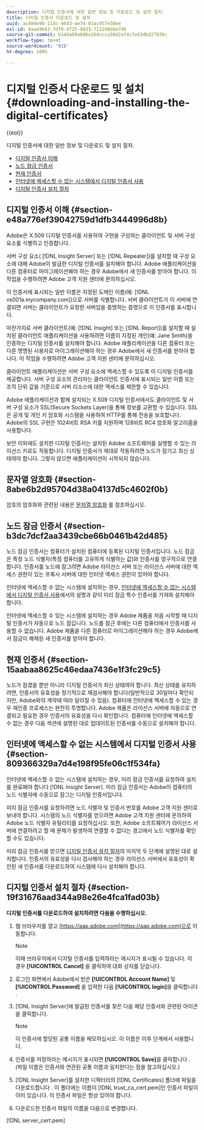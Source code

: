 ```yaml
---
description: 디지털 인증서에 대한 일반 정보 및 다운로드 및 설치 절차.
title: 디지털 인증서 다운로드 및 설치
uuid: ac484e96-21dc-4643-ae74-01ac957e30ee
exl-id: 8aae9b63-7df0-4725-9833-711246bbe746
source-git-commit: b1dda69a606a16dccca30d2a74c7e63dbd27936c
workflow-type: tm+mt
source-wordcount: '916'
ht-degree: 100%

---
```


# 디지털 인증서 다운로드 및 설치{#downloading-and-installing-the-digital-certificates}

{{eol}}

디지털 인증서에 대한 일반 정보 및 다운로드 및 설치 절차.

* [디지털 인증서 이해](../../../../../home/c-inst-svr/c-install-ins-svr/t-install-proc-inst-svr-dpu/c-dnld-dgtl-cert/c-dnld-dgtl-cert.md#section-e48a776ef39042759d1dfb3444996d8b)
* [노드 잠금 인증서](../../../../../home/c-inst-svr/c-install-ins-svr/t-install-proc-inst-svr-dpu/c-dnld-dgtl-cert/c-dnld-dgtl-cert.md#section-b3dc7dcf2aa3439cbe66b0461b42d485)
* [현재 인증서](../../../../../home/c-inst-svr/c-install-ins-svr/t-install-proc-inst-svr-dpu/c-dnld-dgtl-cert/c-dnld-dgtl-cert.md#section-15aabaa8625c46edaa7436e1f3fc29c5)
* [인터넷에 액세스할 수 없는 시스템에서 디지털 인증서 사용](../../../../../home/c-inst-svr/c-install-ins-svr/t-install-proc-inst-svr-dpu/c-dnld-dgtl-cert/c-dnld-dgtl-cert.md#section-809366329a7d4e198f95fe06c1f534fa)
* [디지털 인증서 설치 절차](../../../../../home/c-inst-svr/c-install-ins-svr/t-install-proc-inst-svr-dpu/c-dnld-dgtl-cert/c-dnld-dgtl-cert.md#section-19f31676aad344a98e26e4fca1fad03b)

## 디지털 인증서 이해 {#section-e48a776ef39042759d1dfb3444996d8b}

Adobe은 X.509 디지털 인증서를 사용하여 구현을 구성하는 클라이언트 및 서버 구성 요소를 식별하고 인증합니다.

서버 구성 요소( [!DNL Insight Server] 또는 [!DNL Repeater])를 설치할 때 구성 요소에 대해 Adobe이 발급한 디지털 인증서를 설치해야 합니다. Adobe 애플리케이션을 다른 컴퓨터로 마이그레이션해야 하는 경우 Adobe에서 새 인증서를 받아야 합니다. 이 작업을 수행하려면 Adobe 고객 지원 센터에 문의하십시오.

이 인증서에 표시되는 일반 이름은 지정된 도메인 이름(예: [!DNL vs001a.mycompany.com])으로 서버를 식별합니다. 서버 클라이언트가 이 서버에 연결되면 서버는 클라이언트가 요청한 서버임을 증명하는 증명으로 이 인증서를 표시합니다.

마찬가지로 서버 클라이언트(예: [!DNL Insight] 또는 [!DNL Report])를 설치할 때 설치된 클라이언트 애플리케이션을 사용하려면 이름이 지정된 개인(예: Jane Smith)을 인증하는 디지털 인증서를 설치해야 합니다. Adobe 애플리케이션을 다른 컴퓨터 또는 다른 명명된 사용자로 마이그레이션해야 하는 경우 Adobe에서 새 인증서를 받아야 합니다. 이 작업을 수행하려면 Adobe 고객 지원 센터에 문의하십시오.

클라이언트 애플리케이션은 서버 구성 요소에 액세스할 수 있도록 이 디지털 인증서를 제공합니다. 서버 구성 요소의 관리자는 클라이언트 인증서에 표시되는 일반 이름 또는 조직 단위 값을 기준으로 서버 리소스에 대한 액세스를 제한할 수 있습니다.

Adobe 애플리케이션과 함께 설치되는 X.509 디지털 인증서에서도 클라이언트 및 서버 구성 요소가 SSL(Secure Sockets Layer)을 통해 정보를 교환할 수 있습니다. SSL은 공개 및 개인 키 암호화 시스템을 사용하여 HTTP를 통해 전송을 보호합니다. Adobe의 SSL 구현은 1024비트 RSA 키를 지원하며 128비트 RC4 암호화 알고리즘을 사용합니다.

보안 이외에도 설치한 디지털 인증서는 설치된 Adobe 소프트웨어를 실행할 수 있는 라이선스 키로도 작동합니다. 디지털 인증서가 제대로 작동하려면 노드가 잠기고 최신 상태여야 합니다. 그렇지 않으면 애플리케이션이 시작되지 않습니다.

## 문자열 암호화 {#section-8abe6b2d95704d38a04137d5c4602f0b}

암호의 암호화와 관련된 내용은 [문자열 암호화](../../../../../home/c-inst-svr/c-install-ins-svr/t-install-proc-inst-svr-dpu/c-dnld-dgtl-cert/string-encryption.md#concept-35da0b53650a4d7e82b240ad27f6d45a) 를 참조하십시오.

## 노드 잠금 인증서 {#section-b3dc7dcf2aa3439cbe66b0461b42d485}

노드 잠금 인증서는 컴퓨터가 설치된 컴퓨터에 등록된 디지털 인증서입니다. 노드 잠금은 특정 노드 식별자(특정 컴퓨터를 고유하게 식별하는 값)와 인증서를 영구적으로 연결합니다. 인증서를 노드에 잠그려면 Adobe 라이선스 서버 또는 라이선스 서버에 대한 액세스 권한이 있는 프록시 서버에 대한 인터넷 액세스 권한이 있어야 합니다.

인터넷에 액세스할 수 없는 시스템에 설치하는 경우, [인터넷에 액세스할 수 없는 시스템에서 디지털 인증서 사용](../../../../../home/c-inst-svr/c-install-ins-svr/t-install-proc-inst-svr-dpu/c-dnld-dgtl-cert/c-dnld-dgtl-cert.md#section-809366329a7d4e198f95fe06c1f534fa)에서의 설명과 같이 미리 잠금 특수 인증서를 가져와 설치해야 합니다.

인터넷에 액세스할 수 있는 시스템에 설치하는 경우 Adobe 제품을 처음 시작할 때 디지털 인증서가 자동으로 노드 잠깁니다. 노드를 잠근 후에는 다른 컴퓨터에서 인증서를 사용할 수 없습니다. Adobe 제품을 다른 컴퓨터로 마이그레이션해야 하는 경우 Adobe에서 잠금이 해제된 새 인증서를 받아야 합니다.

## 현재 인증서 {#section-15aabaa8625c46edaa7436e1f3fc29c5}

노드가 잠겼을 뿐만 아니라 디지털 인증서가 최신 상태여야 합니다. 최신 상태를 유지하려면, 인증서의 유효성을 정기적으로 재검사해야 합니다(일반적으로 30일마다 확인되지만, Adobe와의 계약에 따라 달라질 수 있음). 컴퓨터에 인터넷에 액세스할 수 있는 경우 재인증 프로세스는 완전히 투명합니다. Adobe 제품은 라이선스 서버에 자동으로 연결되고 필요한 경우 인증서의 유효성을 다시 확인합니다. 컴퓨터에 인터넷에 액세스할 수 없는 경우 다음 섹션에 설명된 대로 업데이트된 인증서를 수동으로 설치해야 합니다.

## 인터넷에 액세스할 수 없는 시스템에서 디지털 인증서 사용 {#section-809366329a7d4e198f95fe06c1f534fa}

인터넷에 액세스할 수 없는 시스템에 설치하는 경우, 미리 잠금 인증서를 요청하여 설치를 완료해야 합니다 [!DNL Insight Server]. 미리 잠금 인증서는 Adobe이 컴퓨터의 노드 식별자에 수동으로 잠그는 디지털 인증서입니다.

미리 잠금 인증서를 요청하려면 노드 식별자 및 인증서 번호를 Adobe 고객 지원 센터로 보내야 합니다. 시스템의 노드 식별자를 얻으려면 Adobe 고객 지원 센터에 문의하여 Adobe 노드 식별자 유틸리티를 요청하십시오. 또한, Adobe 소프트웨어가 라이선스 서버에 연결하려고 할 때 문제가 발생하여 연결할 수 없다는 경고에서 노드 식별자를 확인할 수도 있습니다.

미리 잠금 인증서를 받으면 [디지털 인증서 설치 절차](../../../../../home/c-inst-svr/c-install-ins-svr/t-install-proc-inst-svr-dpu/c-dnld-dgtl-cert/c-dnld-dgtl-cert.md#section-19f31676aad344a98e26e4fca1fad03b)의 마지막 두 단계에 설명된 대로 설치합니다. 인증서의 유효성을 다시 검사해야 하는 경우 라이선스 서버에서 유효성이 확인된 새 인증서를 다운로드하여 시스템에 다시 설치해야 합니다.

## 디지털 인증서 설치 절차 {#section-19f31676aad344a98e26e4fca1fad03b}

**디지털 인증서를 다운로드하여 설치하려면 다음을 수행하십시오.**

1. 웹 브라우저를 열고 [https://aap.adobe.com](https://aap.adobe.com)으로 이동합니다.

   >[!NOTE]
   >
   >이때 브라우저에서 디지털 인증서를 입력하라는 메시지가 표시될 수 있습니다. 이 경우 **[!UICONTROL Cancel]** 을 클릭하여 대화 상자를 닫습니다.

1. 로그인 화면에서 Adobe에서 받은 **[!UICONTROL Account Name]** 및 **[!UICONTROL Password]** 을 입력한 다음 **[!UICONTROL login]**&#x200B;을 클릭합니다 .

1. [!DNL Insight Server]에 발급된 인증서를 찾은 다음 해당 인증서와 관련된 아이콘을 클릭합니다.

   >[!NOTE]
   >
   >이 인증서에 할당된 공통 이름을 메모하십시오. 이 이름은 이후 단계에서 사용합니다.

1. 인증서를 저장하라는 메시지가 표시되면 **[!UICONTROL Save]**&#x200B;을 클릭합니다 . (파일 이름은 인증서와 연관된 공통 이름과 일치한다는 점을 참고하십시오.)
1. [!DNL Insight Server]를 설치한 디렉터리의 [!DNL Certificates] 폴더에 파일을 다운로드합니다 . 이 폴더에는 이름이 [!DNL trust_ca_cert.pem]인 인증서 파일이 이미 있습니다. 이 인증서 파일은 항상 있어야 합니다.

1. 다운로드한 인증서 파일의 이름을 다음으로 변경합니다.

[!DNL server_cert.pem]
